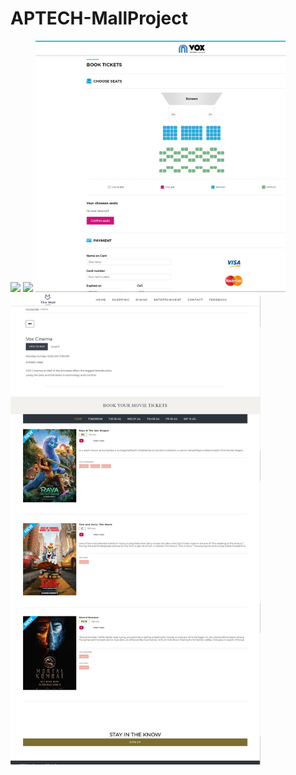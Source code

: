 # APTECH-MallProject


<img src="https://github.com/NGNhan719/APTECH-MallProject/blob/main/screenshot/home.png" width="400px">
<img src="https://github.com/NGNhan719/APTECH-MallProject/blob/main/screenshot/shopping.png" width="400px">
<img src="https://github.com/NGNhan719/APTECH-MallProject/blob/main/screenshot/ticket.png" width="400px">
<img src="https://github.com/NGNhan719/APTECH-MallProject/blob/main/screenshot/entertain.png" width="400px">
